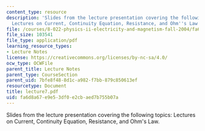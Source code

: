 ```yaml
---
content_type: resource
description: 'Slides from the lecture presentation covering the following topics:
  Lectures on Current, Continuity Equation, Resistance, and Ohm''s Law.'
file: /courses/8-022-physics-ii-electricity-and-magnetism-fall-2004/fa6d8a67e9e53df0e2cbaed7b755b07a_lecture7.pdf
file_size: 103541
file_type: application/pdf
learning_resource_types:
- Lecture Notes
license: https://creativecommons.org/licenses/by-nc-sa/4.0/
ocw_type: OCWFile
parent_title: Lecture Notes
parent_type: CourseSection
parent_uid: 7bfe8f48-8d1c-a982-f7bb-879c850613ef
resourcetype: Document
title: lecture7.pdf
uid: fa6d8a67-e9e5-3df0-e2cb-aed7b755b07a
---
```

Slides from the lecture presentation covering the following topics: Lectures on Current, Continuity Equation, Resistance, and Ohm's Law.